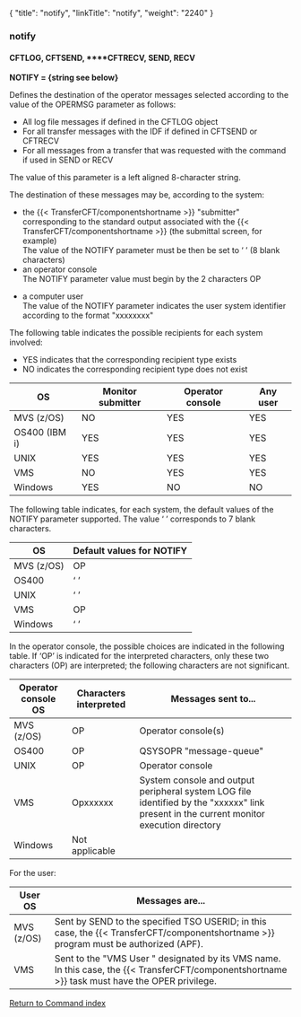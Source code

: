 {
    "title": "notify",
    "linkTitle": "notify",
    "weight": "2240"
}<span id="notify"></span>

### notify

#### CFTLOG, CFTSEND, **<span id="notify_CFTRECV"></span>**CFTRECV, SEND, RECV

**NOTIFY = {string see
below}**

Defines the destination of the operator
messages selected according to the value of the OPERMSG parameter as follows:

- All
    log file messages if defined in the CFTLOG object
- For
    all transfer messages with the IDF if defined in CFTSEND or CFTRECV
- For
    all messages from a transfer that was requested with the command if used
    in SEND or RECV

The value of this parameter is a left aligned 8-character string.

The destination of these messages may be, according to the system:

- the
    {{< TransferCFT/componentshortname >}} "submitter" corresponding to the standard
    output associated with the {{< TransferCFT/componentshortname >}} (the submittal screen,
    for example)  
    The value of the NOTIFY parameter must be then be set to ‘ ’ (8 blank
    characters)
- an
    operator console  
    The NOTIFY parameter value must begin by the 2 characters OP

<!-- -->

- a computer
    user  
    The value of the NOTIFY parameter indicates the user system identifier
    according to the format "xxxxxxxx"

The following table indicates the possible recipients for each system
involved:

- YES indicates that the corresponding
    recipient type exists
- NO indicates the corresponding recipient
    type does not exist


| OS  | Monitor submitter  | Operator console  | Any user  |
| --- | --- | --- | --- |
| MVS (z/OS) | NO  | YES  | YES  |
| OS400 (IBM i) | YES  | YES  | YES  |
| UNIX  | YES  | YES  | YES  |
| VMS  | NO  | YES  | YES  |
| Windows | YES  | NO  | NO  |


The following table indicates, for each system, the default values of
the NOTIFY parameter supported. The value ‘ ’ corresponds to 7 blank characters.


| OS  | Default values for NOTIFY  |
| --- | --- |
| MVS (z/OS) | OP  |
| OS400  | ‘ ’  |
| UNIX  | ‘ ’  |
| VMS  | OP  |
| Windows | ‘ ’  |


In the operator console, the possible choices are indicated in
the following table. If ‘OP’ is indicated for the interpreted characters,
only these two characters (OP) are interpreted; the following characters
are not significant.


| Operator console OS | Characters interpreted  | Messages sent to... |
| --- | --- | --- |
| MVS (z/OS) | OP  | Operator console(s)  |
| OS400  | OP  | QSYSOPR "message-queue"  |
| UNIX  | OP  | Operator console  |
| VMS  | Opxxxxxx  | System console and output peripheral system LOG file identified by the "xxxxxx" link present in the current monitor execution directory  |
| Windows | Not applicable  |   |


For the user:


| User OS  | Messages are...  |
| --- | --- |
| MVS (z/OS) | Sent by SEND to the specified TSO USERID; in this case, the {{< TransferCFT/componentshortname  >}} program must be authorized (APF). |
| VMS | Sent to the "VMS User " designated by its VMS name. In this case, the {{< TransferCFT/componentshortname  >}} task must have the OPER privilege. |


[Return to Command index](../../)
